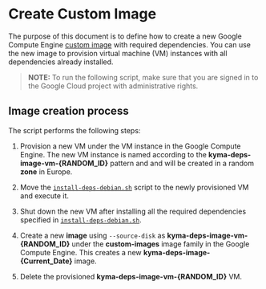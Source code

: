 # Create Custom Image
The purpose of this document is to define how to create a new Google Compute Engine [custom image](https://cloud.google.com/compute/docs/images?authuser=1#custom_images) with required dependencies. You can use the new image to provision virtual machine (VM) instances with all dependencies already installed.

> **NOTE:** To run the following script, make sure that you are signed in to the Google Cloud project with administrative rights.

## Image creation process

The script performs the following steps:

1. Provision a new VM under the VM instance in the Google Compute Engine.
   The new VM instance is named according to the **kyma-deps-image-vm-{RANDOM_ID}** pattern and and will be created in a random **zone** in Europe.

2. Move the [`install-deps-debian.sh`](./install-deps-debian.sh) script to the newly provisioned VM and execute it.

3. Shut down the new VM after installing all the required dependencies specified in [`install-deps-debian.sh`](./install-deps-debian.sh).

4. Create a new **image** using `--source-disk` as **kyma-deps-image-vm-{RANDOM_ID}** under the **custom-images** image family in the Google Compute Engine. This creates a new **kyma-deps-image-{Current_Date}** image.

5. Delete the provisioned **kyma-deps-image-vm-{RANDOM_ID}** VM.
